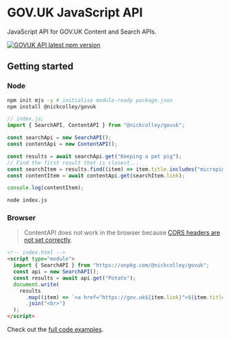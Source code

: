 # GOV.UK JavaScript API

JavaScript API for GOV.UK Content and Search APIs.

[![GOVUK API latest npm version](https://img.shields.io/npm/v/@nickcolley/govuk.svg?v=2)](https://www.npmjs.com/package/@nickcolley/govuk)

## Getting started

### Node

```bash
npm init mjs -y # initialise module-ready package.json
npm install @nickcolley/govuk
```

```javascript
// index.js;
import { SearchAPI, ContentAPI } from "@nickcolley/govuk";

const searchApi = new SearchAPI();
const contentApi = new ContentAPI();

const results = await searchApi.get("Keeping a pet pig");
// Find the first result that is closest...
const searchItem = results.find((item) => item.title.includes("micropig"));
const contentItem = await contentApi.get(searchItem.link);

console.log(contentItem);
```

```bash
node index.js
```

### Browser

> ContentAPI does not work in the browser because [CORS headers are not set correctly](https://github.com/alphagov/content-store/issues/1006).

```html
<!-- index.html -->
<script type="module">
  import { SearchAPI } from "https://unpkg.com/@nickcolley/govuk";
  const api = new SearchAPI();
  const results = await api.get("Potato");
  document.write(
    results
      .map((item) => `<a href="https://gov.uk${item.link}">${item.title}</a>`)
      .join("<br>")
  );
</script>
```

Check out the [full code examples](./examples/).
